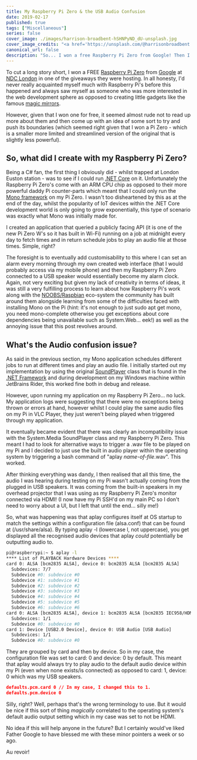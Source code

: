 ```yaml
---
title: My Raspberry Pi Zero & the USB Audio Confusion
date: 2019-02-17
published: true
tags: ["Miscellaneous"]
series: false
cover_image: ./images/harrison-broadbent-hSHNPyND_dU-unsplash.jpg
cover_image_credits: "<a href='https://unsplash.com/@harrisonbroadbent'>Harrison Broadbent</a>"
canonical_url: false
description: "So... I won a free Raspberry Pi Zero from Google! Then I bought some USB speakers for it and chaos ensued!"
---
```


To cut a long story short, I won a FREE [Raspberry Pi Zero](https://www.raspberrypi.org/products/raspberry-pi-zero/) from [Google](http://google.com/) at [NDC London](https://ndc-london.com/) in one of the giveaways they were hosting. In all honesty, I'd never really acquainted myself much with Raspberry Pi's before this happened and always saw myself as someone who was more interested in the web development sphere as opposed to creating little gadgets like the famous [magic mirrors](https://www.raspberrypi.org/blog/magic-mirror/).

However, given that I won one for free, it seemed almost rude not to read up more about them and then come up with an idea of some sort to try and push its boundaries (which seemed right given that I won a Pi Zero - which is a smaller more limited and streamlined version of the original that is slightly less powerful).

## So, what did I create with my Raspberry Pi Zero?
Being a C# fan, the first thing I obviously did - whilst trapped at London Euston station - was to see if I could run [.NET Core](https://dotnet.microsoft.com/download) on it. Unfortunately the Raspberry Pi Zero's come with an ARM CPU chip as opposed to their more powerful daddy Pi counter-parts which meant that I could only run the [Mono framework](https://www.mono-project.com/) on my Pi Zero. I wasn't too disheartened by this as at the end of the day, whilst the popularity of IoT devices within the .NET Core development world is only going to grow exponentially, this type of scenario was exactly what Mono was initially made for.

I created an application that queried a publicly facing API (it is one of the new Pi Zero W's so it has built in Wi-Fi) running on a job at midnight every day to fetch times and in return schedule jobs to play an audio file at those times. Simple, right?

The foresight is to eventually add customisability to this where I can set an alarm every morning through my own created web interface (that I would probably access via my mobile phone) and then my Raspberry Pi Zero connected to a USB speaker would essentially become my alarm clock. Again, not very exciting but given my lack of creativity in terms of ideas, it was still a very fulfilling process to learn about how Raspberry Pi's work along with the [NOOBS/Raspbian](https://www.raspberrypi.org/downloads/raspbian/) eco-system the community has built around them alongside learning from some of the difficulties faced with installing Mono on the Pi (hint: it's not enough to just sudo apt get mono, you need mono-complete otherwise you get exceptions about core dependencies being unavailable such as System.Web... eek!) as well as the annoying issue that this post revolves around.

## What's the Audio confusion issue?
As said in the previous section, my Mono application schedules different jobs to run at different times and play an audio file. I initially started out my implementation by using the original [SoundPlayer](https://docs.microsoft.com/en-us/dotnet/api/system.media.soundplayer?view=netframework-4.7.2) class that is found in the [.NET Framework](https://docs.microsoft.com/en-us/dotnet/framework/) and during development on my Windows machine within JetBrains Rider, this worked fine both in debug and release.

However, upon running my application on my Raspberry Pi Zero... no luck. My application logs were suggesting that there were no exceptions being thrown or errors at hand, however whilst I could play the same audio files on my Pi in VLC Player, they just weren't being played when triggered through my application.

It eventually became evident that there was clearly an incompatibility issue with the System.Media SoundPlayer class and my Raspberry Pi Zero. This meant I had to look for alternative ways to trigger a .wav file to be played on my Pi and I decided to just use the built in audio player within the operating system by triggering a bash command of "aplay *name-of-file*.wav". This worked.

After thinking everything was dandy, I then realised that all this time, the audio I was hearing during testing on my Pi wasn't actually coming from the plugged in USB speakers. It was coming from the built-in speakers in my overhead projector that I was using as my Raspberry Pi Zero's monitor connected via HDMI! (I now have my Pi SSH'd on my main PC so I don't need to worry about a UI, but I left that until the end... silly me!)

So, what was happening was that aplay configures itself at OS startup to match the settings within a configuration file (alsa.conf) that can be found at (/usr/share/alsa). By typing aplay -l (lowercase l, not uppercase), you get displayed all the recognised audio devices that aplay *could* potentially be outputting audio to.

```bash
pi@raspberrypi:~ $ aplay -l
**** List of PLAYBACK Hardware Devices ****
card 0: ALSA [bcm2835 ALSA], device 0: bcm2835 ALSA [bcm2835 ALSA]
  Subdevices: 7/7
  Subdevice #0: subdevice #0
  Subdevice #1: subdevice #1
  Subdevice #2: subdevice #2
  Subdevice #3: subdevice #3
  Subdevice #4: subdevice #4
  Subdevice #5: subdevice #5
  Subdevice #6: subdevice #6
card 0: ALSA [bcm2835 ALSA], device 1: bcm2835 ALSA [bcm2835 IEC958/HDMI]
  Subdevices: 1/1
  Subdevice #0: subdevice #0
card 1: Device [USB2.0 Device], device 0: USB Audio [USB Audio]
  Subdevices: 1/1
  Subdevice #0: subdevice #0
```

They are grouped by card and then by device. So in my case, the configuration file was set to card: 0 and device: 0 by default. This meant that aplay would always try to play audio to the default audio device within my Pi (even when none exists/is connected) as opposed to card: 1, device: 0 which was my USB speakers.

```json
defaults.pcm.card 0 // In my case, I changed this to 1.
defaults.pcm.device 0
```

Silly, right? Well, perhaps that's the wrong terminology to use. But it would be nice if this sort of thing *magically* correlated to the operating system's default audio output setting which in my case was set to not be HDMI.

No idea if this will help anyone in the future? But I certainly would've liked Father Google to have blessed me with these minor pointers a week or so ago.

Au revoir!